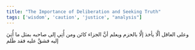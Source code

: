 ```yaml
---
title: "The Importance of Deliberation and Seeking Truth"
tags: ['wisdom', 'caution', 'justice', "analysis"]
---
```


 وعلى العاقل ألَّا يأخذ إلَّا بالحزم ويعلم أنَّ الجزاء كائن ومن أُتِي إلى صاحبه بمثل ما أُتِيَ إليه فشقَّ عليه فقد ظَلم
